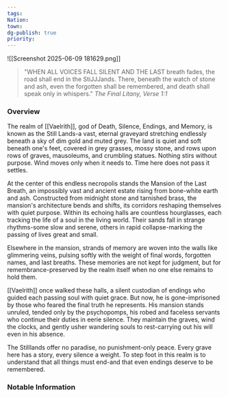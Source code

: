 ```yaml
---
tags: 
Nation: 
town: 
dg-publish: true
priority:
---
```

![[Screenshot 2025-06-09 181629.png]]

> "WHEN ALL VOICES FALL SILENT AND THE LAST breath fades, the road shall end in the StiJJJands. There, beneath the watch of stone and ash, even the forgotten shall be remembered, and death shall speak only in whispers." <cite> The Final Litany, Verse 1:1</cite>

### Overview
The realm of [[Vaelrith]], god of Death, Silence, Endings, and Memory, is known as the Still Lands-a vast, eternal graveyard stretching endlessly beneath a sky of dim gold and muted grey. The land is quiet and soft beneath one's feet, covered in grey grasses, mossy stone, and rows upon rows of graves, mausoleums, and crumbling statues. Nothing stirs without purpose. Wind  moves only when it needs to. Time here does not pass it settles.

At the center of this endless necropolis stands the Mansion of the Last Breath, an impossibly vast and ancient estate rising from bone-white earth and ash. Constructed from midnight stone and tarnished brass, the mansion's architecture bends and shifts, its corridors reshaping themselves with quiet purpose. Within its echoing halls are countless hourglasses, each tracking the life of a soul in the living world. Their sands fall in strange rhythms-some slow and serene, others in rapid collapse-marking the passing of lives great and small.

Elsewhere in the mansion, strands of memory are woven into the walls like glimmering veins, pulsing softly with the weight of final words, forgotten names, and last breaths. These memories are not kept for judgment, but for remembrance-preserved by the realm itself when no one else remains to hold them.

[[Vaelrith]] once walked these halls, a silent custodian of endings who guided each passing soul with quiet grace. But now, he is gone-imprisoned by those who feared the final truth he represents. His mansion stands unruled, tended only by the psychopomps, his robed and
faceless servants who continue their duties in eerie silence. They maintain the graves, wind the clocks, and gently usher wandering souls to rest-carrying out his will even in his absence.

The Stilllands offer no paradise, no punishment-only peace. Every grave here has a story, every silence a weight. To step foot in this realm is to understand that all things must end-and that even endings deserve to be remembered.

### Notable Information 
